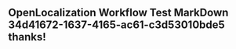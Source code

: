 <properties
ms.topic="hero-topic"
ms.test1="hero-topic"
ms.test2="test"/>

## OpenLocalization Workflow Test MarkDown 34d41672-1637-4165-ac61-c3d53010bde5 thanks!
